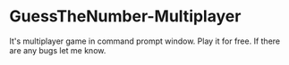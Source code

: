 # GuessTheNumber-Multiplayer
It's multiplayer game in command prompt window. 
Play it for free. 
If there are any bugs let me know.
